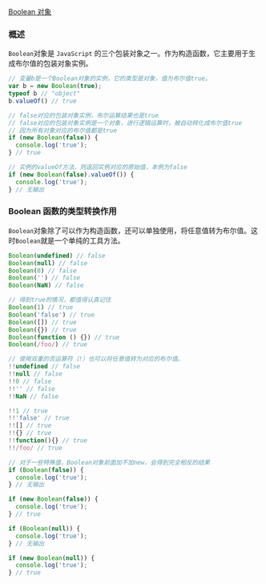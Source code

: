 [Boolean 对象](https://www.wangdoc.com/javascript/stdlib/boolean.html)

### 概述

`Boolean`对象是 `JavaScript` 的三个包装对象之一。作为构造函数，它主要用于生成布尔值的包装对象实例。
```js
// 变量b是一个Boolean对象的实例，它的类型是对象，值为布尔值true。
var b = new Boolean(true);
typeof b // "object"
b.valueOf() // true

// false对应的包装对象实例，布尔运算结果也是true
// false对应的包装对象实例是一个对象，进行逻辑运算时，被自动转化成布尔值true
// 因为所有对象对应的布尔值都是true
if (new Boolean(false)) {
  console.log('true');
} // true

// 实例的valueOf方法，则返回实例对应的原始值，本例为false
if (new Boolean(false).valueOf()) {
  console.log('true');
} // 无输出
```

### Boolean 函数的类型转换作用
`Boolean`对象除了可以作为构造函数，还可以单独使用，将任意值转为布尔值。这时`Boolean`就是一个单纯的工具方法。
```js
Boolean(undefined) // false
Boolean(null) // false
Boolean(0) // false
Boolean('') // false
Boolean(NaN) // false

// 得到true的情况，都值得认真记住
Boolean(1) // true
Boolean('false') // true
Boolean([]) // true
Boolean({}) // true
Boolean(function () {}) // true
Boolean(/foo/) // true

// 使用双重的否运算符（!）也可以将任意值转为对应的布尔值。
!!undefined // false
!!null // false
!!0 // false
!!'' // false
!!NaN // false

!!1 // true
!!'false' // true
!![] // true
!!{} // true
!!function(){} // true
!!/foo/ // true

// 对于一些特殊值，Boolean对象前面加不加new，会得到完全相反的结果
if (Boolean(false)) {
  console.log('true');
} // 无输出

if (new Boolean(false)) {
  console.log('true');
} // true

if (Boolean(null)) {
  console.log('true');
} // 无输出

if (new Boolean(null)) {
  console.log('true');
} // true
```